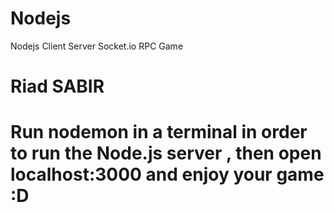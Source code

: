 # Nodejs
Nodejs Client Server Socket.io RPC Game

# Riad SABIR 
# Run nodemon in a terminal in order to run the Node.js server , then open localhost:3000 and enjoy your game :D
